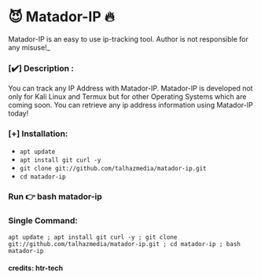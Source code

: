 # 😈 Matador-IP 🔥
Matador-IP is an easy to use ip-tracking tool. Author is not responsible for any misuse!_


### [✔️] Description :
You can track any IP Address with Matador-IP. Matador-IP is developed not only for Kali Linux and Termux but for other Operating Systems which are coming soon. You can retrieve any ip address information using Matador-IP today!

### [+] Installation:
* `apt update`
* `apt install git curl -y`
* `git clone git://github.com/talhazmedia/matador-ip.git`
* `cd matador-ip`
### Run 👉 bash matador-ip

### Single Command:
``` 
apt update ; apt install git curl -y ; git clone git://github.com/talhazmedia/matador-ip.git ; cd matador-ip ; bash matador-ip
```

#### credits: htr-tech
